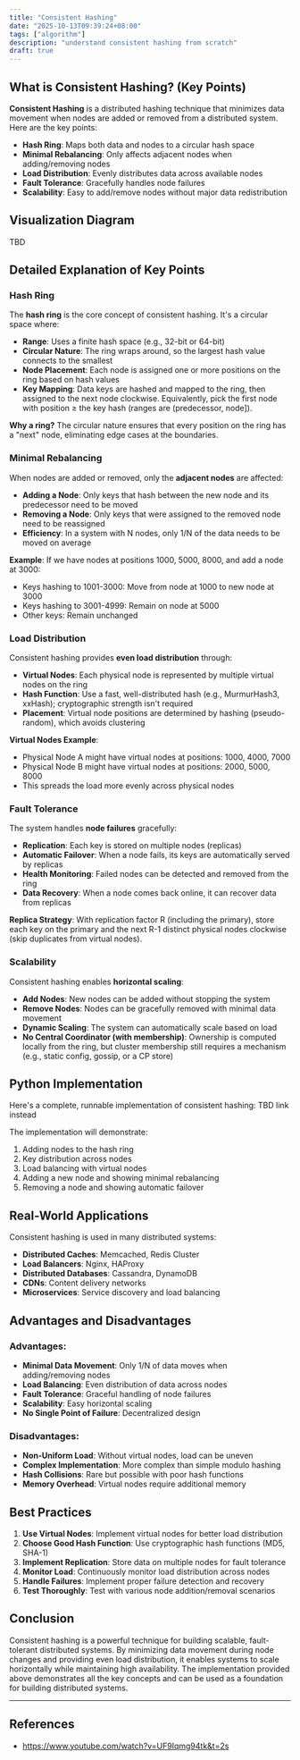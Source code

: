 ```yaml
---
title: "Consistent Hashing"
date: "2025-10-13T09:39:24+08:00"
tags: ["algorithm"]
description: "understand consistent hashing from scratch"
draft: true
---
```


## What is Consistent Hashing? (Key Points)

**Consistent Hashing** is a distributed hashing technique that minimizes data movement when nodes are added or removed from a distributed system. Here are the key points:

- **Hash Ring**: Maps both data and nodes to a circular hash space
- **Minimal Rebalancing**: Only affects adjacent nodes when adding/removing nodes
- **Load Distribution**: Evenly distributes data across available nodes
- **Fault Tolerance**: Gracefully handles node failures
- **Scalability**: Easy to add/remove nodes without major data redistribution

## Visualization Diagram
TBD

## Detailed Explanation of Key Points

### Hash Ring

The **hash ring** is the core concept of consistent hashing. It's a circular space where:

- **Range**: Uses a finite hash space (e.g., 32-bit or 64-bit)
- **Circular Nature**: The ring wraps around, so the largest hash value connects to the smallest
- **Node Placement**: Each node is assigned one or more positions on the ring based on hash values
- **Key Mapping**: Data keys are hashed and mapped to the ring, then assigned to the next node clockwise. Equivalently, pick the first node with position ≥ the key hash (ranges are (predecessor, node]).

**Why a ring?** The circular nature ensures that every position on the ring has a "next" node, eliminating edge cases at the boundaries.

### Minimal Rebalancing

When nodes are added or removed, only the **adjacent nodes** are affected:

- **Adding a Node**: Only keys that hash between the new node and its predecessor need to be moved
- **Removing a Node**: Only keys that were assigned to the removed node need to be reassigned
- **Efficiency**: In a system with N nodes, only 1/N of the data needs to be moved on average

**Example**: If we have nodes at positions 1000, 5000, 8000, and add a node at 3000:
- Keys hashing to 1001-3000: Move from node at 1000 to new node at 3000
- Keys hashing to 3001-4999: Remain on node at 5000
- Other keys: Remain unchanged

### Load Distribution

Consistent hashing provides **even load distribution** through:

- **Virtual Nodes**: Each physical node is represented by multiple virtual nodes on the ring
- **Hash Function**: Use a fast, well-distributed hash (e.g., MurmurHash3, xxHash); cryptographic strength isn't required
- **Placement**: Virtual node positions are determined by hashing (pseudo-random), which avoids clustering

**Virtual Nodes Example**:
- Physical Node A might have virtual nodes at positions: 1000, 4000, 7000
- Physical Node B might have virtual nodes at positions: 2000, 5000, 8000
- This spreads the load more evenly across physical nodes

### Fault Tolerance

The system handles **node failures** gracefully:

- **Replication**: Each key is stored on multiple nodes (replicas)
- **Automatic Failover**: When a node fails, its keys are automatically served by replicas
- **Health Monitoring**: Failed nodes can be detected and removed from the ring
- **Data Recovery**: When a node comes back online, it can recover data from replicas

**Replica Strategy**: With replication factor R (including the primary), store each key on the primary and the next R-1 distinct physical nodes clockwise (skip duplicates from virtual nodes).

### Scalability

Consistent hashing enables **horizontal scaling**:

- **Add Nodes**: New nodes can be added without stopping the system
- **Remove Nodes**: Nodes can be gracefully removed with minimal data movement
- **Dynamic Scaling**: The system can automatically scale based on load
- **No Central Coordinator (with membership)**: Ownership is computed locally from the ring, but cluster membership still requires a mechanism (e.g., static config, gossip, or a CP store)

## Python Implementation

Here's a complete, runnable implementation of consistent hashing:
TBD link instead

The implementation will demonstrate:
1. Adding nodes to the hash ring
2. Key distribution across nodes
3. Load balancing with virtual nodes
4. Adding a new node and showing minimal rebalancing
5. Removing a node and showing automatic failover

## Real-World Applications

Consistent hashing is used in many distributed systems:

- **Distributed Caches**: Memcached, Redis Cluster
- **Load Balancers**: Nginx, HAProxy
- **Distributed Databases**: Cassandra, DynamoDB
- **CDNs**: Content delivery networks
- **Microservices**: Service discovery and load balancing

## Advantages and Disadvantages

### Advantages:
- **Minimal Data Movement**: Only 1/N of data moves when adding/removing nodes
- **Load Balancing**: Even distribution of data across nodes
- **Fault Tolerance**: Graceful handling of node failures
- **Scalability**: Easy horizontal scaling
- **No Single Point of Failure**: Decentralized design

### Disadvantages:
- **Non-Uniform Load**: Without virtual nodes, load can be uneven
- **Complex Implementation**: More complex than simple modulo hashing
- **Hash Collisions**: Rare but possible with poor hash functions
- **Memory Overhead**: Virtual nodes require additional memory

## Best Practices

1. **Use Virtual Nodes**: Implement virtual nodes for better load distribution
2. **Choose Good Hash Function**: Use cryptographic hash functions (MD5, SHA-1)
3. **Implement Replication**: Store data on multiple nodes for fault tolerance
4. **Monitor Load**: Continuously monitor load distribution across nodes
5. **Handle Failures**: Implement proper failure detection and recovery
6. **Test Thoroughly**: Test with various node addition/removal scenarios

## Conclusion

Consistent hashing is a powerful technique for building scalable, fault-tolerant distributed systems. By minimizing data movement during node changes and providing even load distribution, it enables systems to scale horizontally while maintaining high availability. The implementation provided above demonstrates all the key concepts and can be used as a foundation for building distributed systems.

---

## References
- https://www.youtube.com/watch?v=UF9Iqmg94tk&t=2s
